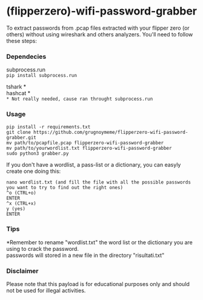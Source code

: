 # (flipperzero)-wifi-password-grabber

To extract passwords from .pcap files extracted with your flipper zero (or others) without using wireshark and others analyzers. You'll need to follow these steps:

### Dependecies     
subprocess.run   
`pip install subprocess.run`

tshark *        
hashcat *  
` * Not really needed, cause ran throught subprocess.run `

### Usage 
```
pip install -r requirements.txt
git clone https://github.com/grugnoymeme/flipperzero-wifi-password-grabber.git
mv path/to/pcapfile.pcap flipperzero-wifi-password-grabber
mv path/to/yourwordlist.txt flipperzero-wifi-password-grabber
sudo python3 grabber.py
```
If you don't have a wordlist, a pass-list or a dictionary, you can easyly create one doing this:
```
nano wordlist.txt (and fill the file with all the possible passwords you want to try to find out the right ones)
^o (CTRL+o)
ENTER
^x (CTRL+x)
y (yes)
ENTER
```
### Tips
*Remember to rename "wordlist.txt" the word list or the dictionary you are using to crack the password.  
passwords will stored in a new file in the directory "risultati.txt"

### Disclaimer

Please note that this payload is for educational purposes only and should not be used for illegal activities.
